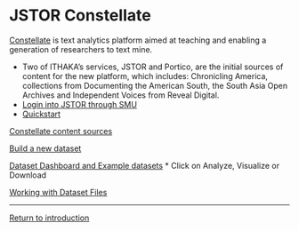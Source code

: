 # JSTOR Constellate

 [Constellate](https://labs.jstor.org/projects/text-mining/) is  text analytics platform aimed at teaching and enabling a generation of researchers to text mine. 
 * Two of ITHAKA’s services, JSTOR and Portico, are the initial sources of content for the new platform, which includes: Chronicling America, collections from Documenting the American South, the South Asia Open Archives and Independent Voices from Reveal Digital.  
 * [Login into JSTOR through SMU](https://login.proxy.libraries.smu.edu/login?url=https://www.jstor.org/)
 * [Quickstart](https://constellate.org/news/user-quick-start)

 [Constellate content sources](https://constellate.org/docs/data-sources/)
 
 [Build a new dataset](https://constellate.org/builder/?start=1900&end=2021)
 
 [Dataset Dashboard and Example datasets](https://constellate.org/dataset/dashboard/)
    * Click on Analyze, Visualize or Download
 
 [Working with Dataset Files](https://constellate.org/tutorials/working-with-dataset-files)




-----
[Return to introduction](https://github.com/SouthernMethodistUniversity/introTDM)
